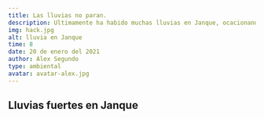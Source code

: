 ```yaml
---
title: Las lluvias no paran.
description: Ultimamente ha habido muchas lluvias en Janque, ocacionando huaicos y aumento de rios.
img: hack.jpg
alt: lluvia en Janque
time: 8
date: 20 de enero del 2021
author: Alex Segundo
type: ambiental
avatar: avatar-alex.jpg
---
```


## Lluvias fuertes en Janque
